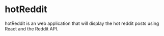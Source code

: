 # hotReddit

hotReddit is an web application that will display the hot reddit posts using React and the Reddit API. 
